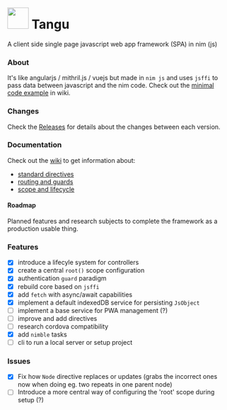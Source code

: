 # <img src="https://user-images.githubusercontent.com/77200435/105724995-baaa8500-5f28-11eb-94ff-70ffa5e8511a.png" height="48px"/> Tangu

A client side single page javascript web app framework (SPA) in nim (js)

### About

It's like angularjs / mithril.js / vuejs but made in `nim js` and uses `jsffi` to pass data between javascript and the nim code.
Check out the [minimal code example](https://github.com/enimatek-nl/tangu/wiki) in wiki.

### Changes
Check the [Releases](https://github.com/enimatek-nl/tangu/releases) for details about the changes between each version.

### Documentation
Check out the [wiki](https://github.com/enimatek-nl/tangu/wiki) to get information about:

  - [standard directives](https://github.com/enimatek-nl/tangu/wiki/Standard-Directives)
  - [routing and guards](https://github.com/enimatek-nl/tangu/wiki/Routing-and-Guards)
  - [scope and lifecycle](https://github.com/enimatek-nl/tangu/wiki/Scope-and-Lifecycle)

#### Roadmap
Planned features and research subjects to complete the framework as a production usable thing.

### Features
- [X] introduce a lifecyle system for controllers
- [X] create a central `root()` scope configuration
- [X] authentication `guard` paradigm 
- [X] rebuild core based on `jsffi`
- [X] add `fetch` with async/await capabilities
- [X] implement a default indexedDB service for persisting `JsObject`
- [ ] implement a base service for PWA management (?)
- [ ] improve and add directives
- [ ] research cordova compatibility
- [X] add `nimble` tasks 
- [ ] cli to run a local server or setup project

### Issues
- [X] Fix how `Node` directive replaces or updates (grabs the incorrect ones now when doing eg. two repeats in one parent node)
- [ ] Introduce a more central way of configuring the 'root' scope during setup (?)

